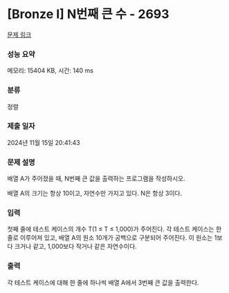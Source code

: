 # [Bronze I] N번째 큰 수 - 2693 

[문제 링크](https://www.acmicpc.net/problem/2693) 

### 성능 요약

메모리: 15404 KB, 시간: 140 ms

### 분류

정렬

### 제출 일자

2024년 11월 15일 20:41:43

### 문제 설명

<p>배열 A가 주어졌을 때, N번째 큰 값을 출력하는 프로그램을 작성하시오.</p>

<p>배열 A의 크기는 항상 10이고, 자연수만 가지고 있다. N은 항상 3이다.</p>

### 입력 

 <p>첫째 줄에 테스트 케이스의 개수 T(1 ≤ T ≤ 1,000)가 주어진다. 각 테스트 케이스는 한 줄로 이루어져 있고, 배열 A의 원소 10개가 공백으로 구분되어 주어진다. 이 원소는 1보다 크거나 같고, 1,000보다 작거나 같은 자연수이다.</p>

### 출력 

 <p>각 테스트 케이스에 대해 한 줄에 하나씩 배열 A에서 3번째 큰 값을 출력한다.</p>

